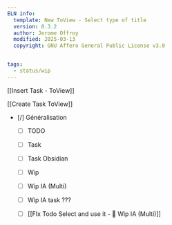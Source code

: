 ```yaml
---
ELN info:
  template: New ToView - Select type of title
  version: 0.3.2
  author: Jerome Offroy
  modified: 2025-03-13
  copyright: GNU Affero General Public License v3.0


tags:
  - status/wip
---
```

[[Insert Task - ToView]]

[[Create Task ToView]]


- [/] Généralisation
	- [ ] TODO
	- [ ] Task
	- [ ] Task Obsidian 
	- [ ] Wip 
	- [ ] Wip IA (Multi) 
	- [ ] Wip IA task ??? 
	- [ ] [[FIx Todo Select and use it - 👀 Wip IA (Multi)]]


